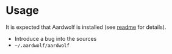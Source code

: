 # Usage

It is expected that Aardwolf is installed (see [readme](../../README.md) for details).

* Introduce a bug into the sources
* `~/.aardwolf/aardwolf`